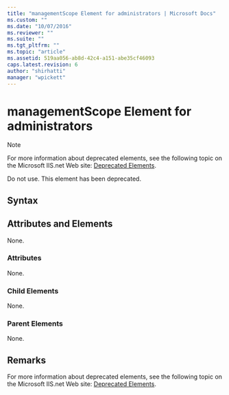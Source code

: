 ```yaml
---
title: "managementScope Element for administrators | Microsoft Docs"
ms.custom: ""
ms.date: "10/07/2016"
ms.reviewer: ""
ms.suite: ""
ms.tgt_pltfrm: ""
ms.topic: "article"
ms.assetid: 519aa056-ab8d-42c4-a151-abe35cf46093
caps.latest.revision: 6
author: "shirhatti"
manager: "wpickett"
---
```

# managementScope Element for administrators
> [!NOTE]
>  For more information about deprecated elements, see the following topic on the Microsoft IIS.net Web site: [Deprecated Elements](http://www.iis.net/ConfigReference/deprecatedelements).  
  
 Do not use. This element has been deprecated.  
  
## Syntax  
  
## Attributes and Elements  
 None.  
  
### Attributes  
 None.  
  
### Child Elements  
 None.  
  
### Parent Elements  
 None.  
  
## Remarks  
 For more information about deprecated elements, see the following topic on the Microsoft IIS.net Web site: [Deprecated Elements](http://www.iis.net/ConfigReference/deprecatedelements).